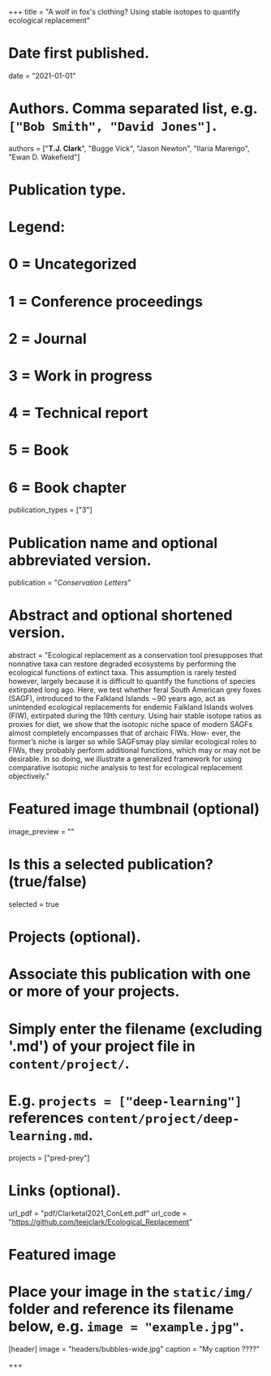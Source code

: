 +++
title = "A wolf in fox's clothing? Using stable isotopes to quantify ecological replacement"

# Date first published.
date = "2021-01-01"

# Authors. Comma separated list, e.g. `["Bob Smith", "David Jones"]`.
authors = ["**T.J. Clark**", "Bugge Vick", "Jason Newton", "Ilaria Marengo", "Ewan D. Wakefield"]

# Publication type.
# Legend:
# 0 = Uncategorized
# 1 = Conference proceedings
# 2 = Journal
# 3 = Work in progress
# 4 = Technical report
# 5 = Book
# 6 = Book chapter
publication_types = ["3"]

# Publication name and optional abbreviated version.
publication = "*Conservation Letters*"

# Abstract and optional shortened version.
abstract = "Ecological replacement as a conservation tool presupposes that nonnative taxa can restore degraded ecosystems by performing the ecological functions of extinct taxa. This assumption is rarely tested however, largely because it is difficult to quantify the functions of species extirpated long ago. Here, we test whether feral South American grey foxes (SAGF), introduced to the Falkland Islands ∼90 years ago, act as unintended ecological replacements for endemic Falkland Islands wolves (FIW), extirpated during the 19th century. Using hair stable isotope ratios as proxies for diet, we show that the isotopic niche space of modern SAGFs almost completely encompasses that of archaic FIWs. How- ever, the former’s niche is larger so while SAGFsmay play similar ecological roles to FIWs, they probably perform additional functions, which may or may not be desirable. In so doing, we illustrate a generalized framework for using comparative isotopic niche analysis to test for ecological replacement objectively."

# Featured image thumbnail (optional)
image_preview = ""

# Is this a selected publication? (true/false)
selected = true

# Projects (optional).
#   Associate this publication with one or more of your projects.
#   Simply enter the filename (excluding '.md') of your project file in `content/project/`.
#   E.g. `projects = ["deep-learning"]` references `content/project/deep-learning.md`.
projects = ["pred-prey"]

# Links (optional).
url_pdf = "pdf/Clarketal2021_ConLett.pdf"
url_code = "https://github.com/teejclark/Ecological_Replacement"


# Featured image
# Place your image in the `static/img/` folder and reference its filename below, e.g. `image = "example.jpg"`.
[header]
image = "headers/bubbles-wide.jpg"
caption = "My caption ????"

+++
